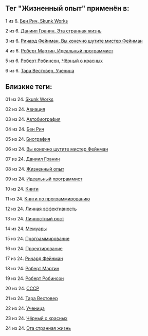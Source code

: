 ## Тег "Жизненный опыт" применён в:

1 из 6. [Бен Рич, Skunk Works](../Книги/Мемуары/Бен%20Рич%20-%20Skunk%20Works.md)

2 из 6. [Даниил Гранин, Эта странная жизнь](../Книги/Прочее/Даниил%20Гранин%20-%20Эта%20странная%20жизнь.md)

3 из 6. [Ричард Фейнман, Вы конечно шутите мистер Фейнман](../Книги/Мемуары/Ричард%20Фейнман%20-%20Вы%20конечно%20шутите%20мистер%20Фейнман.md)

4 из 6. [Роберт Мартин, Идеальный программист](../Книги/Программирование/Роберт%20Мартин%20-%20Идеальный%20программист.md)

5 из 6. [Роберт Робинсон, Чёрный о красных](../Книги/Мемуары/Роберт%20Робинсон%20-%20Чёрный%20о%20красных.md)

6 из 6. [Тара Вестовер, Ученица](../Книги/Мемуары/Тара%20Вестовер%20-%20Ученица.md)

## Близкие теги:

01 из 24. [Skunk Works](./skunk%20works.md)

02 из 24. [Авиация](./авиация.md)

03 из 24. [Автобиография](./автобиография.md)

04 из 24. [Бен Рич](./бен%20рич.md)

05 из 24. [Биография](./биография.md)

06 из 24. [Вы конечно шутите мистер Фейнман](./вы%20конечно%20шутите%20мистер%20фейнман.md)

07 из 24. [Даниил Гранин](./даниил%20гранин.md)

08 из 24. [Жизненный опыт](./жизненный%20опыт.md)

09 из 24. [Идеальный программист](./идеальный%20программист.md)

10 из 24. [Книги](./книги.md)

11 из 24. [Книги по программированию](./книги%20по%20программированию.md)

12 из 24. [Личная эффективность](./личная%20эффективность.md)

13 из 24. [Личностный рост](./личностный%20рост.md)

14 из 24. [Мемуары](./мемуары.md)

15 из 24. [Программирование](./программирование.md)

16 из 24. [Проектирование](./проектирование.md)

17 из 24. [Ричард Фейнман](./ричард%20фейнман.md)

18 из 24. [Роберт Мартин](./роберт%20мартин.md)

19 из 24. [Роберт Робинсон](./роберт%20робинсон.md)

20 из 24. [СССР](./ссср.md)

21 из 24. [Тара Вестовер](./тара%20вестовер.md)

22 из 24. [Ученица](./ученица.md)

23 из 24. [Чёрный о красных](./чёрный%20о%20красных.md)

24 из 24. [Эта странная жизнь](./эта%20странная%20жизнь.md)

